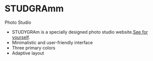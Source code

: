 # STUDGRAmm

Photo Studio

- STUDYGRAm is a specially designed photo studio website.[See for yourself](https://svayoff.github.io/STUDGRAmm/).
- Minimalistic and user-friendly interface
- Three primary colors
- Adaptive layout
